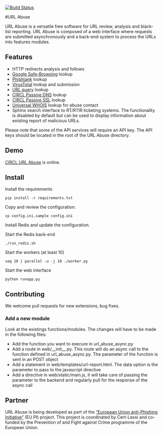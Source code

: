 [![Build Status](https://travis-ci.org/CIRCL/url-abuse.svg?branch=master)](https://travis-ci.org/CIRCL/url-abuse)

#URL Abuse

URL Abuse is a versatile free software for URL review, analysis and black-list reporting. URL Abuse is composed of a web interface where requests are submitted asynchronously and a back-end system to process the URLs into features modules.

## Features

 - HTTP redirects analysis and follows
 - [Google Safe-Browsing](https://developers.google.com/safe-browsing/) lookup
 - [Phishtank](http://www.phishtank.com/api_info.php) lookup
 - [VirusTotal](https://www.virustotal.com/en/documentation/public-api/) lookup and submission
 - [URL query](https://github.com/CIRCL/urlquery_python_api/) lookup
 - [CIRCL Passive DNS](http://www.circl.lu/services/passive-dns/) lookup
 - [CIRCL Passive SSL](http://www.circl.lu/services/passive-ssl/) lookup
 - [Universal WHOIS](https://github.com/Rafiot/uwhoisd) lookup for abuse contact
 - Sphinx search interface to RT/RTIR ticketing systems. The functionality is disabled by default but can be used to display information about existing report of malicious URLs.

Please note that some of the API services will require an API key. The API keys should be located in the root of the URL Abuse directory.

## Demo

[CIRCL URL Abuse](https://www.circl.lu/urlabuse/) is online.

## Install

Install the requirements

~~~
pip install -r requirements.txt
~~~

Copy and review the configuration:

~~~
cp config.ini.sample config.ini
~~~

Install Redis and update the configuration.

Start the Redis back-end

~~~
./run_redis.sh
~~~

Start the workers (at least 10)

~~~
seq 10 | parallel -u -j 10 ./worker.py
~~~

Start the web interface

~~~
python runapp.py
~~~

## Contributing

We welcome pull requests for new extensions, bug fixes.

### Add a new module

Look at the existings functions/modules. The changes will have to be made in the following files:

* Add the function you want to execure in url\_abuse\_async.py
* Add a route in web/\_\_init\_\_.py. This route will do an async call to the function defined in url\_abuse\_async.py. The parameter of the function is sent in an POST object
* Add a statement in web/templates/url-report.html. The data option is the parameter to pass to the javascript directive
* Add a directive in web/static/main.js, it will take care of passing the parameter to the backend and regularly pull for the response of the async call

## Partner

URL Abuse is being developed as part of the [“European Union anti-Phishing Initiative”](http://phishing-initiative.eu/) (EU PI) project. This project is coordinated by Cert-Lexsi and co-funded by the Prevention of and Fight against Crime programme of the European Union.

